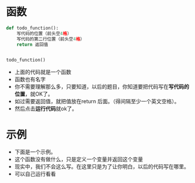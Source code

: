 # 函数

```python
def todo_function():
    写代码的位置（前头空4格）
    写代码的第二行位置（前头空4格）
    return 返回值


todo_function()
```

- 上面的代码就是一个函数
- 函数也有名字
- 你不需要理解那么多，只要知道，以后的题目，你知道要把代码写在**写代码的位置**，就OK了。
- 如过需要返回值，就把值放在return 后面。（得间隔至少一个英文空格）。
- 然后点击**运行代码**就ok了。

# 示例

- 下面是一个示例。
- 这个函数没有做什么，只是定义一个变量并返回这个变量
- 现实中，我们不会这么写。在这里只是为了让你明白，以后的代码写在哪里。
- 可以自己运行看看
